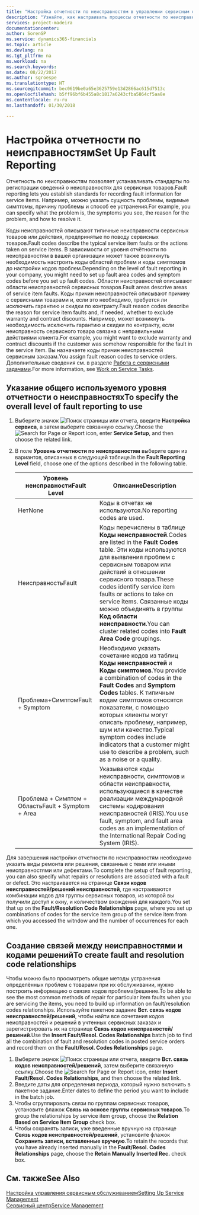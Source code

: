 ```yaml
---
title: "Настройка отчетности по неисправностям в управлении сервисным обслуживанием | Документы Майкрософт"
description: "Узнайте, как настраивать процессы отчетности по неисправностям."
services: project-madeira
documentationcenter: 
author: SorenGP
ms.service: dynamics365-financials
ms.topic: article
ms.devlang: na
ms.tgt_pltfrm: na
ms.workload: na
ms.search.keywords: 
ms.date: 08/22/2017
ms.author: sgroespe
ms.translationtype: HT
ms.sourcegitcommit: bec0619be0a65e3625759e13d2866ac615d7513c
ms.openlocfilehash: b5ff96bf6b455a8c1817a6243cfba5864cf5aa8e
ms.contentlocale: ru-ru
ms.lasthandoff: 01/30/2018

---
```


# <a name="set-up-fault-reporting"></a><span data-ttu-id="b7c4b-103">Настройка отчетности по неисправностям</span><span class="sxs-lookup"><span data-stu-id="b7c4b-103">Set Up Fault Reporting</span></span>
<span data-ttu-id="b7c4b-104">Отчетность по неисправностям позволяет устанавливать стандарты по регистрации сведений о неисправностях для сервисных товаров.</span><span class="sxs-lookup"><span data-stu-id="b7c4b-104">Fault reporting lets you establish standards for recording fault information for service items.</span></span> <span data-ttu-id="b7c4b-105">Например, можно указать сущность проблемы, видимые симптомы, причину проблемы и способ ее устранения.</span><span class="sxs-lookup"><span data-stu-id="b7c4b-105">For example, you can specify what the problem is, the symptoms you see, the reason for the problem, and how to resolve it.</span></span>  

<span data-ttu-id="b7c4b-106">Коды неисправностей описывают типичные неисправности сервисных товаров или действия, предпринятые по поводу сервисных товаров.</span><span class="sxs-lookup"><span data-stu-id="b7c4b-106">Fault codes describe the typical service item faults or the actions taken on service items.</span></span> <span data-ttu-id="b7c4b-107">В зависимости от уровня отчётности по неисправностям в вашей организации может также возникнуть необходимость настроить коды областей проблем и коды симптомов до настройки кодов проблем.</span><span class="sxs-lookup"><span data-stu-id="b7c4b-107">Depending on the level of fault reporting in your company, you might need to set up fault area codes and symptom codes before you set up fault codes.</span></span> <span data-ttu-id="b7c4b-108">Области неисправностей описывают области неисправностей сервисных товаров.</span><span class="sxs-lookup"><span data-stu-id="b7c4b-108">Fault areas descrive areas of service item faults.</span></span> <span data-ttu-id="b7c4b-109">Коды причин неисправностей описывают причину с сервисными товарами и, если это необходимо, требуется ли исключить гарантию и скидки по контракту.</span><span class="sxs-lookup"><span data-stu-id="b7c4b-109">Fault reason codes describe the reason for service item faults and, if needed, whether to exclude warranty and contract discounts.</span></span> <span data-ttu-id="b7c4b-110">Например, может возникнуть необходимость исключить гарантию и скидки по контракту, если неисправность сервисного товара связана с неправильными действиями клиента.</span><span class="sxs-lookup"><span data-stu-id="b7c4b-110">For example, you might want to exclude warranty and contract discounts if the customer was somehow responsible for the fault in the service item.</span></span> <span data-ttu-id="b7c4b-111">Вы назначаете коды причин неисправностей сервисным заказам.</span><span class="sxs-lookup"><span data-stu-id="b7c4b-111">You assign fault reason codes to service orders.</span></span> <span data-ttu-id="b7c4b-112">Дополнительные сведения см. в разделе [Работа с сервисными задачами](service-how-to-work-on-service-tasks.md).</span><span class="sxs-lookup"><span data-stu-id="b7c4b-112">For more information, see [Work on Service Tasks](service-how-to-work-on-service-tasks.md).</span></span>  

## <a name="to-specify-the-overall-level-of-fault-reporting-to-use"></a><span data-ttu-id="b7c4b-113">Указание общего используемого уровня отчетности о неисправностях</span><span class="sxs-lookup"><span data-stu-id="b7c4b-113">To specify the overall level of fault reporting to use</span></span>
1. <span data-ttu-id="b7c4b-114">Выберите значок ![Поиск страницы или отчета](media/ui-search/search_small.png "Значок поиска страницы или отчета"), введите **Настройка сервиса**, а затем выберите связанную ссылку.</span><span class="sxs-lookup"><span data-stu-id="b7c4b-114">Choose the ![Search for Page or Report](media/ui-search/search_small.png "Search for Page or Report icon") icon, enter **Service Setup**, and then choose the related link.</span></span> 
2. <span data-ttu-id="b7c4b-115">В поле **Уровень отчетности по неисправностям** выберите один из вариантов, описанных в следующей таблице.</span><span class="sxs-lookup"><span data-stu-id="b7c4b-115">In the **Fault Reporting Level** field, choose one of the options described in the following table.</span></span>  
  
    |<span data-ttu-id="b7c4b-116">**Уровень неисправности**</span><span class="sxs-lookup"><span data-stu-id="b7c4b-116">**Fault Level**</span></span>|<span data-ttu-id="b7c4b-117">**Описание**</span><span class="sxs-lookup"><span data-stu-id="b7c4b-117">**Description**</span></span>|  
    |------------|-------------|  
    |<span data-ttu-id="b7c4b-118">Нет</span><span class="sxs-lookup"><span data-stu-id="b7c4b-118">None</span></span> | <span data-ttu-id="b7c4b-119">Коды в отчетах не используются.</span><span class="sxs-lookup"><span data-stu-id="b7c4b-119">No reporting codes are used.</span></span>|  
    |<span data-ttu-id="b7c4b-120">Неисправность</span><span class="sxs-lookup"><span data-stu-id="b7c4b-120">Fault</span></span> | <span data-ttu-id="b7c4b-121">Коды перечислены в таблице **Коды неисправностей**.</span><span class="sxs-lookup"><span data-stu-id="b7c4b-121">Codes are listed in the **Fault Codes** table.</span></span> <span data-ttu-id="b7c4b-122">Эти коды используются для выявления проблем с сервисным товаром или действий в отношении сервисного товара.</span><span class="sxs-lookup"><span data-stu-id="b7c4b-122">These codes identify service item faults or actions to take on service items.</span></span> <span data-ttu-id="b7c4b-123">Связанные коды можно объединять в группы **Код области неисправности**.</span><span class="sxs-lookup"><span data-stu-id="b7c4b-123">You can cluster related codes into **Fault Area Code** groupings.</span></span>|  
    |<span data-ttu-id="b7c4b-124">Проблема+Симптом</span><span class="sxs-lookup"><span data-stu-id="b7c4b-124">Fault + Symptom</span></span> | <span data-ttu-id="b7c4b-125">Необходимо указать сочетание кодов из таблиц **Коды неисправностей** и **Коды симптомов**.</span><span class="sxs-lookup"><span data-stu-id="b7c4b-125">You provide a combination of codes in the **Fault Codes** and **Symptom Codes** tables.</span></span> <span data-ttu-id="b7c4b-126">К типичным кодам симптомов относятся показатели, с помощью которых клиенты могут описать проблему, например, шум или качество.</span><span class="sxs-lookup"><span data-stu-id="b7c4b-126">Typical symptom codes include indicators that a customer might use to describe a problem, such as a noise or a quality.</span></span>|  
    |<span data-ttu-id="b7c4b-127">Проблема + Симптом + Область</span><span class="sxs-lookup"><span data-stu-id="b7c4b-127">Fault + Symptom + Area</span></span> | <span data-ttu-id="b7c4b-128">Указываются коды неисправности, симптомов и области неисправности, использующиеся в качестве реализации международной системы кодирования неисправностей (IRIS).</span><span class="sxs-lookup"><span data-stu-id="b7c4b-128">You use fault, symptom, and fault area codes as an implementation of the International Repair Coding System (IRIS).</span></span>|  
  
<span data-ttu-id="b7c4b-129">Для завершения настройки отчетности по неисправностям необходимо указать виды ремонта или решения, связанные с теми или иными неисправностями или дефектами.</span><span class="sxs-lookup"><span data-stu-id="b7c4b-129">To complete the setup of fault reporting, you can also specify what repairs or resolutions are associated with a fault or defect.</span></span> <span data-ttu-id="b7c4b-130">Это настраивается на странице **Связи кодов неисправностей/решений неисправностей**, где настраиваются комбинации кодов для группы сервисных товаров, из которой вы получили доступ к окну, и количеством вхождений для каждого.</span><span class="sxs-lookup"><span data-stu-id="b7c4b-130">You set that up on the **Fault/Resolution Code Relationships** page, where you set up combinations of codes for the service item group of the service item from which you accessed the witndow and the number of occurrences for each one.</span></span>

## <a name="to-create-fault-and-resolution-code-relationships"></a><span data-ttu-id="b7c4b-131">Создание связей между неисправностями и кодами решений</span><span class="sxs-lookup"><span data-stu-id="b7c4b-131">To create fault and resolution code relationships</span></span>
<!--this needs to go in a working with topic-->
<span data-ttu-id="b7c4b-132">Чтобы можно было просмотреть общие методы устранения определённых проблем с товарами при их обслуживании, нужно построить информацию о связях кодов проблема/решение.</span><span class="sxs-lookup"><span data-stu-id="b7c4b-132">To be able to see the most common methods of repair for particular item faults when you are servicing the items, you need to build up information on fault/resolution codes relationships.</span></span> <span data-ttu-id="b7c4b-133">Используйте пакетное задание **Вст. связь кодов неисправностей/решений**, чтобы найти все сочетания кодов неисправностей и решений в учтенных сервисных заказах и зарегистрировать их на странице **Связь кодов неисправностей/решений**.</span><span class="sxs-lookup"><span data-stu-id="b7c4b-133">Use the **Insert Fault/Resol. Codes Relationships** batch job to find all the combination of fault and resolution codes in posted service orders and record them on the **Fault/Resol. Codes Relationships** page.</span></span> 
  
1. <span data-ttu-id="b7c4b-134">Выберите значок ![Поиск страницы или отчета](media/ui-search/search_small.png "Значок поиска страницы или отчета"), введите **Вст. связь кодов неисправностей/решений**, затем выберите связанную ссылку.</span><span class="sxs-lookup"><span data-stu-id="b7c4b-134">Choose the ![Search for Page or Report](media/ui-search/search_small.png "Search for Page or Report icon") icon, enter **Insert Fault/Resol. Codes Relationships**, and then choose the related link.</span></span>  
2. <span data-ttu-id="b7c4b-135">Введите даты для определения периода, который нужно включить в пакетное задание.</span><span class="sxs-lookup"><span data-stu-id="b7c4b-135">Enter dates to define the period you want to include in the batch job.</span></span>  
3. <span data-ttu-id="b7c4b-136">Чтобы сгруппировать связи по группам сервисных товаров, установите флажок **Связь на основе группы сервисных товаров**.</span><span class="sxs-lookup"><span data-stu-id="b7c4b-136">To group the relationships by service item group, choose the **Relation Based on Service Item Group** check box.</span></span>  
4. <span data-ttu-id="b7c4b-137">Чтобы сохранять записи, уже введенные вручную на странице **Связь кодов неисправностей/решений**, установите флажок **Сохранить записи, вставленные вручную**.</span><span class="sxs-lookup"><span data-stu-id="b7c4b-137">To retain the records that you have already inserted manually in the **Fault/Resol. Codes Relationships** page, choose the **Retain Manually Inserted Rec.** check box.</span></span>  

## <a name="see-also"></a><span data-ttu-id="b7c4b-138">См. также</span><span class="sxs-lookup"><span data-stu-id="b7c4b-138">See Also</span></span>
[<span data-ttu-id="b7c4b-139">Настройка управления сервисным обслуживанием</span><span class="sxs-lookup"><span data-stu-id="b7c4b-139">Setting Up Service Management</span></span>](service-setup-service.md)  
[<span data-ttu-id="b7c4b-140">Сервисный центр</span><span class="sxs-lookup"><span data-stu-id="b7c4b-140">Service Management</span></span>](service-service.md)  

